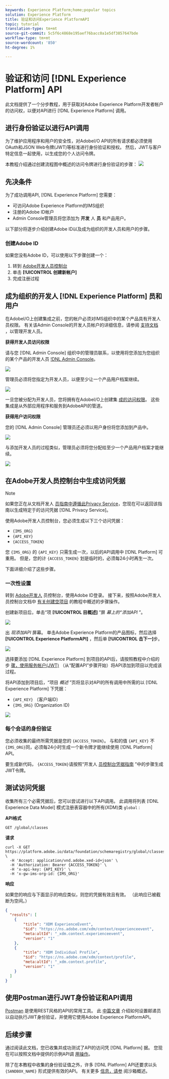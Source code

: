 ```yaml
---
keywords: Experience Platform;home;popular topics
solution: Experience Platform
title: 验证和访问Experience PlatformAPI
topic: tutorial
translation-type: tm+mt
source-git-commit: 5c5f6c4868e195aef76bacc0a1e5df3857647bde
workflow-type: tm+mt
source-wordcount: '850'
ht-degree: 1%

---
```



# 验证和访问 [!DNL Experience Platform] API

此文档提供了一个分步教程，用于获取对Adobe Experience Platform开发者帐户的访问权，以便对API进行 [!DNL Experience Platform] 调用。

## 进行身份验证以进行API调用

为了维护应用程序和用户的安全性，对AdobeI/O API的所有请求都必须使用OAuth和JSON Web令牌(JWT)等标准进行身份验证和授权。 然后，JWT与客户特定信息一起使用，以生成您的个人访问令牌。

本教程介绍通过创建流程图中概述的访问令牌进行身份验证的步骤：
![](images/authentication/authentication-flowchart.png)

## 先决条件

为了成功调用API, [!DNL Experience Platform] 您需要：

* 可访问Adobe Experience Platform的IMS组织
* 注册的Adobe ID帐户
* Admin Console管理员将您添加为 **开发** 人 **员** 和产品用户。

以下部分将逐步介绍创建Adobe ID以及成为组织的开发人员和用户的步骤。

### 创建Adobe ID

如果您没有Adobe ID，可以使用以下步骤创建一个：

1. 转到 [Adobe开发人员控制台](https://console.adobe.io)
2. 单击 **[!UICONTROL 创建新帐户]**
3. 完成注册过程

## 成为组织的开发人 [!DNL Experience Platform] 员和用户

在AdobeI/O上创建集成之前，您的帐户必须对IMS组织中的某个产品具有开发人员权限。 有关该Admin Console的开发人员帐户的详细信息，请参阅 [支持文档](https://helpx.adobe.com/cn/enterprise/using/manage-developers.html) ，以管理开发人员。

**获得开发人员访问权限**

请与您 [!DNL Admin Console] 组织中的管理员联系，以使用将您添加为您组织的某个产品的开发人员 [!DNL Admin Console](https://adminconsole.adobe.com/)。

![](images/authentication/assign-developer.png)

管理员必须将您指定为开发人员，以便至少让一个产品用户档案继续。

![](images/authentication/add-developer.png)

一旦您被分配为开发人员，您将拥有在AdobeI/O上创建集 [成的访问权限](https://www.adobe.com/go/devs_console_ui)。 这些集成是从外部应用程序和服务到AdobeAPI的管道。

**获得用户访问权限**

您的 [!DNL Admin Console] 管理员还必须以用户身份将您添加到产品中。

![](images/authentication/assign-users.png)

与添加开发人员的过程类似，管理员必须将您分配给至少一个产品用户档案才能继续。

![](images/authentication/assign-user-details.png)

## 在Adobe开发人员控制台中生成访问凭据

>[!NOTE]
>
>如果您正在从文档开发人 [员指南中遵循此Privacy Service](../privacy-service/api/getting-started.md)，您现在可以返回该指南以生成特定于的访问凭据 [!DNL Privacy Service]。

使用Adobe开发人员控制台，您必须生成以下三个访问凭据：

* `{IMS_ORG}`
* `{API_KEY}`
* `{ACCESS_TOKEN}`

您 `{IMS_ORG}` 的 `{API_KEY}` 只需生成一次，以后的API调用中 [!DNL Platform] 可重用。 但是，您的计 `{ACCESS_TOKEN}` 划是临时的，必须每24小时再生一次。

下面详细介绍了这些步骤。

### 一次性设置

转到 [Adobe开发人](https://www.adobe.com/go/devs_console_ui) 员控制台，使用Adobe ID登录。 接下来，按照Adobe开发人员控制台文档中 [有关创建空项目](https://www.adobe.io/apis/experienceplatform/console/docs.html#!AdobeDocs/adobeio-console/master/projects-empty.md) 的教程中概述的步骤操作。

创建新项目后，单击“项 **[!UICONTROL 目概述]** ”屏 _幕上的“添加API_ ”。

![](images/authentication/add-api-button.png)

出 _现添加API_ 屏幕。 单击Adobe Experience Platform的产品图标，然后选择 **[!UICONTROL Experience PlatformAPI]** ，然后单 **[!UICONTROL 击下一]**&#x200B;步。

![](images/authentication/add-platform-api.png)

选择要添加 [!DNL Experience Platform] 到项目的API后，请按照教程中介绍的步 [骤，使用服务帐户(JWT)](https://www.adobe.io/apis/experienceplatform/console/docs.html#!AdobeDocs/adobeio-console/master/services-add-api-jwt.md) （从“配置API”步骤开始）将API添加到项目以完成该过程。

将API添加到项目后，“项目 _概述_ ”页将显示对API的所有调用中所需的以 [!DNL Experience Platform] 下凭据：

* `{API_KEY}` （客户端ID）
* `{IMS_ORG}` (Organization ID)

![](./images/authentication/api-key-ims-org.png)

### 每个会话的身份验证

您必须收集的最终所需凭据是您的 `{ACCESS_TOKEN}`。 与和的值 `{API_KEY}` 不 `{IMS_ORG}`同，必须每24小时生成一个新令牌才能继续使用 [!DNL Platform] API。

要生成新代码， `{ACCESS_TOKEN}`请按照“开发人 [员控制台凭据指南](https://www.adobe.io/apis/experienceplatform/console/docs.html#!AdobeDocs/adobeio-console/master/credentials.md) ”中的步骤生成JWT令牌。

## 测试访问凭据

收集所有三个必需凭据后，您可以尝试进行以下API调用。 此调用将列表 [!DNL Experience Data Model] 模式注册表容器中的所有(XDM)类 `global` :

**API格式**

```http
GET /global/classes
```

**请求**

```SHELL
curl -X GET https://platform.adobe.io/data/foundation/schemaregistry/global/classes \
  -H 'Accept: application/vnd.adobe.xed-id+json' \
  -H 'Authorization: Bearer {ACCESS_TOKEN}' \
  -H 'x-api-key: {API_KEY}' \
  -H 'x-gw-ims-org-id: {IMS_ORG}'
```

**响应**

如果您的响应与下面显示的响应类似，则您的凭据有效且有效。 （此响应已被截断为空间。）

```JSON
{
  "results": [
    {
        "title": "XDM ExperienceEvent",
        "$id": "https://ns.adobe.com/xdm/context/experienceevent",
        "meta:altId": "_xdm.context.experienceevent",
        "version": "1"
    },
    {
        "title": "XDM Individual Profile",
        "$id": "https://ns.adobe.com/xdm/context/profile",
        "meta:altId": "_xdm.context.profile",
        "version": "1"
    }
  ]
}
```

## 使用Postman进行JWT身份验证和API调用

[Postman](https://www.getpostman.com/) 是使用REST风格的API的常用工具。 此 [中篇文章](https://medium.com/adobetech/using-postman-for-jwt-authentication-on-adobe-i-o-7573428ffe7f) 介绍如何设置邮递员以自动执行JWT身份验证，并使用它使用Adobe Experience PlatformAPI。

## 后续步骤

通过阅读此文档，您已收集并成功测试了API的访问凭 [!DNL Platform] 据。 您现在可以按照文档中提供的示例API调 [用操作](../landing/documentation/overview.md)。

除了在本教程中收集的身份验证值之外，许多 [!DNL Platform] API还要求以头 `{SANDBOX_NAME}` 形式提供有效的API。 有关更多 [信息，请参](../sandboxes/home.md) 阅沙箱概述。